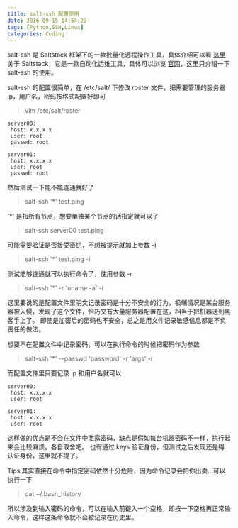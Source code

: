```yaml
---
title: salt-ssh 配置使用
date: 2016-09-15 14:54:29
tags: [Python,SSH,Linux]
categories: Coding
---
```

<script src="https://ob5vt1k7f.qnssl.com/pangu.js"></script>

salt-ssh 是 Saltstack 框架下的一款批量化远程操作工具，具体介绍可以看 [这里](http://opensgalaxy.com/2015/08/13/saltstack%E5%85%A5%E9%97%A8%E3%80%90salt-ssh%E3%80%91%E4%BD%BF%E7%94%A8/) 
关于 Saltstack，它是一款自动化运维工具，具体可以浏览 [官网](https://saltstack.com)，这里只介绍一下 salt-ssh 的使用。

<!-- more -->

salt-ssh 的配置很简单，在 /etc/salt/ 下修改 roster 文件，把需要管理的服务器 ip，用户名，密码按格式配置好即可
> vim /etc/salt/roster

```
server00:
 host: x.x.x.x
 user: root
 passwd: root
 
server01:
 host: x.x.x.x
 user: root
 passwd: root
```
 然后测试一下能不能连通就好了
> salt-ssh '*' test.ping

'*' 是指所有节点，想要单独某个节点的话指定就可以了
> salt-ssh server00 test.ping
 
 可能需要验证是否接受密钥，不想被提示就加上参数 -i
> salt-ssh '*' test.ping -i

测试能够连通就可以执行命令了，使用参数 -r
> salt-ssh '*' -r 'uname -a' -i

这里要说的是配置文件里明文记录密码是十分不安全的行为，极端情况是某台服务器被入侵，发现了这个文件，恰巧又有大量服务器配置在这，相当于把机器送到黑客手上了。
即使是加密后的密码也不安全，总之是用文件记录敏感信息都是不负责任的做法。

想要不在配置文件中记录密码，可以在执行命令的时候把密码作为参数
> salt-ssh '*' --passwd 'password' -r 'args' -i

而配置文件里只要记录 ip 和用户名就可以
```
server00:
 host: x.x.x.x
 user: root
 
server01:
 host: x.x.x.x
 user: root
```
这样做的优点是不会在文件中泄露密码，缺点是假如每台机器密码不一样，执行起来会比较麻烦，各自取舍吧。 也有通过 keys 验证身份，但测试之后发现还是得认证身份，这里就不提了。

Tips
其实直接在命令中指定密码依然十分危险，因为命令记录会把你出卖...可以执行一下
> cat ~/.bash_history

所以涉及到输入密码的命令，可以在输入前键入一个空格，即按一下空格再正常输入命令，这样这条命令就不会被记录在历史里。

<script>pangu.spacingPage();</script>